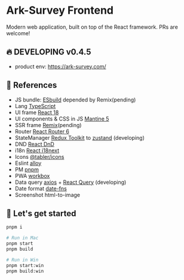# Ark-Survey Frontend

Modern web application, built on top of the React framework. PRs are welcome!

## 🔥 DEVELOPING v0.4.5

- product env: https://ark-survey.com/

## 📖 References

- JS bundle: [ESbuild](https://esbuild.org/) depended by Remix(pending)
- Lang [TypeScript](https://www.typescriptlang.org/docs/handbook/intro.html)
- UI frame [React 18](https://beta.reactjs.org/learn/passing-data-deeply-with-context)
- UI components & CSS in JS [Mantine 5](https://mantine.dev/core/app-shell/)
- SSR frame [Remix](https://remix.run/docs/en/v1)(pending)
- Router [React Router 6](https://reactrouter.com/docs/en/v6/getting-started/overview)
- StateManager [Redux Toolkit](https://redux-toolkit.js.org/tutorials/quick-start) to [zustand](https://github.com/pmndrs/zustand) (developing)
- DND [React DnD](https://react-dnd.github.io/react-dnd/about)
- i18n [React i18next](https://react.i18next.com/)
- Icons [@tabler/icons](https://tabler-icons.io/)
- Eslint [alloy](https://github.com/AlloyTeam/eslint-config-alloy)
- PM [pnpm](https://github.com/pnpm/pnpm)
- PWA [workbox](https://web.dev/learn/pwa/workbox/)
- Data query [axios](https://github.com/axios/axios) + [React Query](https://react-query.tanstack.com/overview) (developing)
- Date format [date-fns](https://date-fns.org/docs/Getting-Started)
- Screenshot html-to-image

## 🏃 Let's get started

```sh
pnpm i

# Run in Mac
pnpm start
pnpm build

# Run in Win
pnpm start:win
pnpm build:win
```
